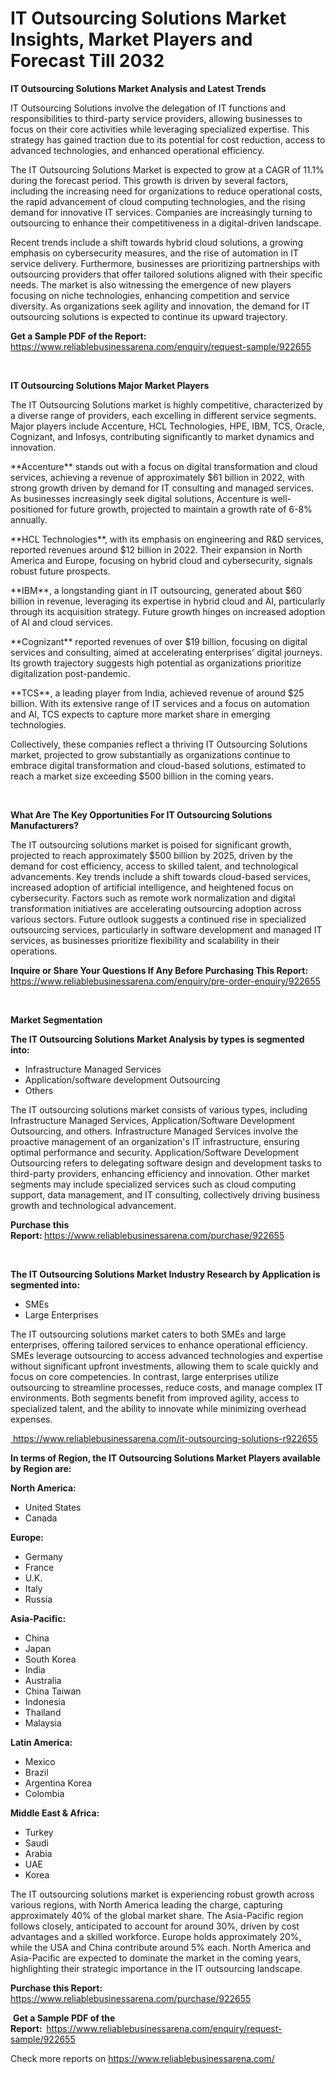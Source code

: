 <p><h1>IT Outsourcing Solutions Market Insights, Market Players and Forecast Till 2032</h1></p><p><strong>IT Outsourcing Solutions Market Analysis and Latest Trends</strong></p>
<p><p>IT Outsourcing Solutions involve the delegation of IT functions and responsibilities to third-party service providers, allowing businesses to focus on their core activities while leveraging specialized expertise. This strategy has gained traction due to its potential for cost reduction, access to advanced technologies, and enhanced operational efficiency.</p><p>The IT Outsourcing Solutions Market is expected to grow at a CAGR of 11.1% during the forecast period. This growth is driven by several factors, including the increasing need for organizations to reduce operational costs, the rapid advancement of cloud computing technologies, and the rising demand for innovative IT services. Companies are increasingly turning to outsourcing to enhance their competitiveness in a digital-driven landscape.</p><p>Recent trends include a shift towards hybrid cloud solutions, a growing emphasis on cybersecurity measures, and the rise of automation in IT service delivery. Furthermore, businesses are prioritizing partnerships with outsourcing providers that offer tailored solutions aligned with their specific needs. The market is also witnessing the emergence of new players focusing on niche technologies, enhancing competition and service diversity. As organizations seek agility and innovation, the demand for IT outsourcing solutions is expected to continue its upward trajectory.</p></p>
<p><strong>Get a Sample PDF of the Report:&nbsp;</strong> <a href="https://www.reliablebusinessarena.com/enquiry/request-sample/922655?utm_campaign=2529&utm_medium=2&utm_source=Github&utm_content=ia&utm_term=07032025&utm_id=it-outsourcing-solutions">https://www.reliablebusinessarena.com/enquiry/request-sample/922655</a></p>
<p>&nbsp;</p>
<p><strong>IT Outsourcing Solutions Major Market Players</strong></p>
<p><p>The IT Outsourcing Solutions market is highly competitive, characterized by a diverse range of providers, each excelling in different service segments. Major players include Accenture, HCL Technologies, HPE, IBM, TCS, Oracle, Cognizant, and Infosys, contributing significantly to market dynamics and innovation.</p><p>**Accenture** stands out with a focus on digital transformation and cloud services, achieving a revenue of approximately $61 billion in 2022, with strong growth driven by demand for IT consulting and managed services. As businesses increasingly seek digital solutions, Accenture is well-positioned for future growth, projected to maintain a growth rate of 6-8% annually.</p><p>**HCL Technologies**, with its emphasis on engineering and R&D services, reported revenues around $12 billion in 2022. Their expansion in North America and Europe, focusing on hybrid cloud and cybersecurity, signals robust future prospects. </p><p>**IBM**, a longstanding giant in IT outsourcing, generated about $60 billion in revenue, leveraging its expertise in hybrid cloud and AI, particularly through its acquisition strategy. Future growth hinges on increased adoption of AI and cloud services.</p><p>**Cognizant** reported revenues of over $19 billion, focusing on digital services and consulting, aimed at accelerating enterprises' digital journeys. Its growth trajectory suggests high potential as organizations prioritize digitalization post-pandemic.</p><p>**TCS**, a leading player from India, achieved revenue of around $25 billion. With its extensive range of IT services and a focus on automation and AI, TCS expects to capture more market share in emerging technologies.</p><p>Collectively, these companies reflect a thriving IT Outsourcing Solutions market, projected to grow substantially as organizations continue to embrace digital transformation and cloud-based solutions, estimated to reach a market size exceeding $500 billion in the coming years.</p></p>
<p>&nbsp;</p>
<p><strong>What Are The Key Opportunities For IT Outsourcing Solutions Manufacturers?</strong></p>
<p><p>The IT outsourcing solutions market is poised for significant growth, projected to reach approximately $500 billion by 2025, driven by the demand for cost efficiency, access to skilled talent, and technological advancements. Key trends include a shift towards cloud-based services, increased adoption of artificial intelligence, and heightened focus on cybersecurity. Factors such as remote work normalization and digital transformation initiatives are accelerating outsourcing adoption across various sectors. Future outlook suggests a continued rise in specialized outsourcing services, particularly in software development and managed IT services, as businesses prioritize flexibility and scalability in their operations.</p></p>
<p><strong>Inquire or Share Your Questions If Any Before Purchasing This Report:</strong> <a href="https://www.reliablebusinessarena.com/enquiry/pre-order-enquiry/922655?utm_campaign=2529&utm_medium=2&utm_source=Github&utm_content=ia&utm_term=07032025&utm_id=it-outsourcing-solutions">https://www.reliablebusinessarena.com/enquiry/pre-order-enquiry/922655</a></p>
<p>&nbsp;</p>
<p><strong>Market Segmentation</strong></p>
<p><strong>The IT Outsourcing Solutions Market Analysis by types is segmented into:</strong></p>
<p><ul><li>Infrastructure Managed Services</li><li>Application/software development Outsourcing</li><li>Others</li></ul></p>
<p><p>The IT outsourcing solutions market consists of various types, including Infrastructure Managed Services, Application/Software Development Outsourcing, and others. Infrastructure Managed Services involve the proactive management of an organization's IT infrastructure, ensuring optimal performance and security. Application/Software Development Outsourcing refers to delegating software design and development tasks to third-party providers, enhancing efficiency and innovation. Other market segments may include specialized services such as cloud computing support, data management, and IT consulting, collectively driving business growth and technological advancement.</p></p>
<p><strong>Purchase this Report:&nbsp;</strong><a href="https://www.reliablebusinessarena.com/purchase/922655?utm_campaign=2529&utm_medium=2&utm_source=Github&utm_content=ia&utm_term=07032025&utm_id=it-outsourcing-solutions">https://www.reliablebusinessarena.com/purchase/922655</a></p>
<p>&nbsp;</p>
<p><strong>The IT Outsourcing Solutions Market Industry Research by Application is segmented into:</strong></p>
<p><ul><li>SMEs</li><li>Large Enterprises</li></ul></p>
<p><p>The IT outsourcing solutions market caters to both SMEs and large enterprises, offering tailored services to enhance operational efficiency. SMEs leverage outsourcing to access advanced technologies and expertise without significant upfront investments, allowing them to scale quickly and focus on core competencies. In contrast, large enterprises utilize outsourcing to streamline processes, reduce costs, and manage complex IT environments. Both segments benefit from improved agility, access to specialized talent, and the ability to innovate while minimizing overhead expenses.</p></p>
<p><a href="https://www.reliablebusinessarena.com/it-outsourcing-solutions-r922655?utm_campaign=2529&utm_medium=2&utm_source=Github&utm_content=ia&utm_term=07032025&utm_id=it-outsourcing-solutions">&nbsp;https://www.reliablebusinessarena.com/it-outsourcing-solutions-r922655</a></p>
<p><strong>In terms of Region, the IT Outsourcing Solutions Market Players available by Region are:</strong></p>
<p>
    <p> <strong> North America: </strong>
        <ul>
            <li>United States</li>
            <li>Canada</li>
        </ul>
        </p> 
    <p> <strong> Europe: </strong>
        <ul>
            <li>Germany</li>
            <li>France</li>
            <li>U.K.</li>
            <li>Italy</li>
            <li>Russia</li>
        </ul>
        </p> 
    <p> <strong> Asia-Pacific: </strong>
        <ul>
            <li>China</li>
            <li>Japan</li>
            <li>South Korea</li>
            <li>India</li>
            <li>Australia</li>
            <li>China Taiwan</li>
            <li>Indonesia</li>
            <li>Thailand</li>
            <li>Malaysia</li>
        </ul>
        </p> 
    <p> <strong> Latin America: </strong>
        <ul>
            <li>Mexico</li>
            <li>Brazil</li>
            <li>Argentina Korea</li>
            <li>Colombia</li>
        </ul>
        </p> 
    <p> <strong> Middle East & Africa: </strong>
        <ul>
            <li>Turkey</li>
            <li>Saudi</li>
            <li>Arabia</li>
            <li>UAE</li>
            <li>Korea</li>
        </ul>
    </p>
    </p>
<p><p>The IT outsourcing solutions market is experiencing robust growth across various regions, with North America leading the charge, capturing approximately 40% of the global market share. The Asia-Pacific region follows closely, anticipated to account for around 30%, driven by cost advantages and a skilled workforce. Europe holds approximately 20%, while the USA and China contribute around 5% each. North America and Asia-Pacific are expected to dominate the market in the coming years, highlighting their strategic importance in the IT outsourcing landscape.</p></p>
<p><strong>Purchase this Report: </strong><a href="https://www.reliablebusinessarena.com/purchase/922655?utm_campaign=2529&utm_medium=2&utm_source=Github&utm_content=ia&utm_term=07032025&utm_id=it-outsourcing-solutions">https://www.reliablebusinessarena.com/purchase/922655</a></p>
<p>&nbsp;<strong>Get a Sample PDF of the Report:&nbsp;&nbsp;</strong><a href="https://www.reliablebusinessarena.com/enquiry/request-sample/922655?utm_campaign=2529&utm_medium=2&utm_source=Github&utm_content=ia&utm_term=07032025&utm_id=it-outsourcing-solutions">https://www.reliablebusinessarena.com/enquiry/request-sample/922655</a></p>
<p><strong></strong></p>
<p>Check more reports on <a href="https://www.reliablebusinessarena.com/?utm_campaign=2529&utm_medium=2&utm_source=Github&utm_content=ia&utm_term=07032025&utm_id=it-outsourcing-solutions">https://www.reliablebusinessarena.com/</a></p>
